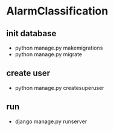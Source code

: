 # AlarmClassification

## init database
* python manage.py makemigrations
* python manage.py migrate
## create user
* python manage.py createsuperuser
## run
* django manage.py runserver